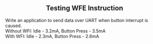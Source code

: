 <h2 align="center">Testing WFE Instruction</h2>

Write an application to send data over UART when button interrupt is caused.</br>
Without WFI: Idle - 3.2mA, Button Press - 3.5mA</br>
With WFI: Idle - 2.3mA, Button Press - 2.6mA
